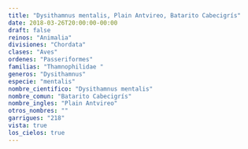 ```yaml
---
title: "Dysithamnus mentalis, Plain Antvireo, Batarito Cabecigrís"
date: 2018-03-26T20:00:00-00:00
draft: false
reinos: "Animalia"
divisiones: "Chordata"
clases: "Aves"
ordenes: "Passeriformes"
familias: "Thamnophilidae "
generos: "Dysithamnus"
especie: "mentalis"
nombre_cientifico: "Dysithamnus mentalis"
nombre_comun: "Batarito Cabecigrís"
nombre_ingles: "Plain Antvireo"
otros_nombres: ""
garrigues: "218"
vista: true
los_cielos: true
---
```

